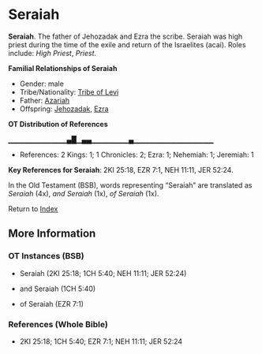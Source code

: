 # Seraiah
**Seraiah**. 
The father of Jehozadak and Ezra the scribe. Seraiah was high priest during the time of the exile and return of the Israelites (acai). 
Roles include: 
_High Priest_, _Priest_. 




**Familial Relationships of Seraiah**


* Gender: male
* Tribe/Nationality: [Tribe of Levi](../../../groups/md/acai/Levi.md)
* Father: [Azariah](Azariah.7.md)
* Offspring: [Jehozadak](Jehozadak.md), [Ezra](Ezra.md)


**OT Distribution of References**

▁▁▁▁▁▁▁▁▁▁▁▄█▁▄▄▁▁▁▁▁▁▁▄▁▁▁▁▁▁▁▁▁▁▁▁▁▁▁
* References: 2 Kings: 1; 1 Chronicles: 2; Ezra: 1; Nehemiah: 1; Jeremiah: 1



**Key References for Seraiah**: 
2KI 25:18, EZR 7:1, NEH 11:11, JER 52:24. 


In the Old Testament (BSB), words representing “Seraiah” are translated as 
*Seraiah* (4x), *and Seraiah* (1x), *of Seraiah* (1x). 




Return to [Index](00-Index.md)

## More Information

### OT Instances (BSB)

* Seraiah (2KI 25:18; 1CH 5:40; NEH 11:11; JER 52:24)

* and Seraiah (1CH 5:40)

* of Seraiah (EZR 7:1)



### References (Whole Bible)

* 2KI 25:18; 1CH 5:40; EZR 7:1; NEH 11:11; JER 52:24



